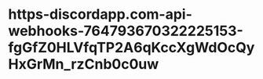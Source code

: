 # https-discordapp.com-api-webhooks-764793670322225153-fgGfZ0HLVfqTP2A6qKccXgWdOcQyHxGrMn_rzCnb0c0uw